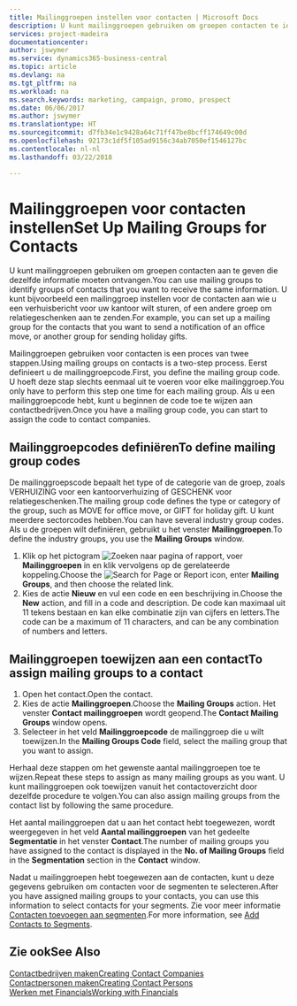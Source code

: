 ```yaml
---
title: Mailinggroepen instellen voor contacten | Microsoft Docs
description: U kunt mailinggroepen gebruiken om groepen contacten te identificeren die u dezelfde informatie wilt sturen, bijvoorbeeld voor een marketingcampagne of promotie.
services: project-madeira
documentationcenter: 
author: jswymer
ms.service: dynamics365-business-central
ms.topic: article
ms.devlang: na
ms.tgt_pltfrm: na
ms.workload: na
ms.search.keywords: marketing, campaign, promo, prospect
ms.date: 06/06/2017
ms.author: jswymer
ms.translationtype: HT
ms.sourcegitcommit: d7fb34e1c9428a64c71ff47be8bcff174649c00d
ms.openlocfilehash: 92173c1df5f105ad9156c34ab7050ef1546127bc
ms.contentlocale: nl-nl
ms.lasthandoff: 03/22/2018

---
```

# <a name="set-up-mailing-groups-for-contacts"></a><span data-ttu-id="fee82-103">Mailinggroepen voor contacten instellen</span><span class="sxs-lookup"><span data-stu-id="fee82-103">Set Up Mailing Groups for Contacts</span></span>
<span data-ttu-id="fee82-104">U kunt mailinggroepen gebruiken om groepen contacten aan te geven die dezelfde informatie moeten ontvangen.</span><span class="sxs-lookup"><span data-stu-id="fee82-104">You can use mailing groups to identify groups of contacts that you want to receive the same information.</span></span> <span data-ttu-id="fee82-105">U kunt bijvoorbeeld een mailinggroep instellen voor de contacten aan wie u een verhuisbericht voor uw kantoor wilt sturen, of een andere groep om relatiegeschenken aan te zenden.</span><span class="sxs-lookup"><span data-stu-id="fee82-105">For example, you can set up a mailing group for the contacts that you want to send a notification of an office move, or another group for sending holiday gifts.</span></span>

<span data-ttu-id="fee82-106">Mailinggroepen gebruiken voor contacten is een proces van twee stappen.</span><span class="sxs-lookup"><span data-stu-id="fee82-106">Using mailing groups on contacts is a two-step process.</span></span> <span data-ttu-id="fee82-107">Eerst definieert u de mailinggroepcode.</span><span class="sxs-lookup"><span data-stu-id="fee82-107">First, you define the mailing group code.</span></span> <span data-ttu-id="fee82-108">U hoeft deze stap slechts eenmaal uit te voeren voor elke mailinggroep.</span><span class="sxs-lookup"><span data-stu-id="fee82-108">You only have to perform this step one time for each mailing group.</span></span> <span data-ttu-id="fee82-109">Als u een mailinggroepcode hebt, kunt u beginnen de code toe te wijzen aan contactbedrijven.</span><span class="sxs-lookup"><span data-stu-id="fee82-109">Once you have a mailing group code, you can start to assign the code to contact companies.</span></span>

## <a name="to-define-mailing-group-codes"></a><span data-ttu-id="fee82-110">Mailinggroepcodes definiëren</span><span class="sxs-lookup"><span data-stu-id="fee82-110">To define mailing group codes</span></span>
<span data-ttu-id="fee82-111">De mailinggroepscode bepaalt het type of de categorie van de groep, zoals VERHUIZING voor een kantoorverhuizing of GESCHENK voor relatiegeschenken.</span><span class="sxs-lookup"><span data-stu-id="fee82-111">The mailing group code defines the type or category of the group, such as MOVE for office move, or GIFT for holiday gift.</span></span> <span data-ttu-id="fee82-112">U kunt meerdere sectorcodes hebben.</span><span class="sxs-lookup"><span data-stu-id="fee82-112">You can have several industry group codes.</span></span> <span data-ttu-id="fee82-113">Als u de groepen wilt definiëren, gebruikt u het venster **Mailinggroepen**.</span><span class="sxs-lookup"><span data-stu-id="fee82-113">To define the industry groups, you use the **Mailing Groups** window.</span></span>

1. <span data-ttu-id="fee82-114">Klik op het pictogram ![Zoeken naar pagina of rapport](media/ui-search/search_small.png "pictogram Zoeken naar pagina of rapport"), voer **Mailinggroepen** in en klik vervolgens op de gerelateerde koppeling.</span><span class="sxs-lookup"><span data-stu-id="fee82-114">Choose the ![Search for Page or Report](media/ui-search/search_small.png "Search for Page or Report icon") icon, enter **Mailing Groups**, and then choose the related link.</span></span>
2. <span data-ttu-id="fee82-115">Kies de actie **Nieuw** en vul een code en een beschrijving in.</span><span class="sxs-lookup"><span data-stu-id="fee82-115">Choose the **New** action, and fill in a code and description.</span></span> <span data-ttu-id="fee82-116">De code kan maximaal uit 11 tekens bestaan en kan elke combinatie zijn van cijfers en letters.</span><span class="sxs-lookup"><span data-stu-id="fee82-116">The code can be a maximum of 11 characters, and can be any combination of numbers and letters.</span></span>

## <a name="AssignMailGroupContact"></a> <span data-ttu-id="fee82-117">Mailinggroepen toewijzen aan een contact</span><span class="sxs-lookup"><span data-stu-id="fee82-117">To assign mailing groups to a contact</span></span>
1. <span data-ttu-id="fee82-118">Open het contact.</span><span class="sxs-lookup"><span data-stu-id="fee82-118">Open the contact.</span></span>
2. <span data-ttu-id="fee82-119">Kies de actie **Mailinggroepen**.</span><span class="sxs-lookup"><span data-stu-id="fee82-119">Choose the **Mailing Groups** action.</span></span> <span data-ttu-id="fee82-120">Het venster **Contact mailinggroepen** wordt geopend.</span><span class="sxs-lookup"><span data-stu-id="fee82-120">The **Contact Mailing Groups** window opens.</span></span>
3. <span data-ttu-id="fee82-121">Selecteer in het veld **Mailinggroepcode** de mailinggroep die u wilt toewijzen.</span><span class="sxs-lookup"><span data-stu-id="fee82-121">In the **Mailing Groups Code** field, select the mailing group that you want to assign.</span></span>

<span data-ttu-id="fee82-122">Herhaal deze stappen om het gewenste aantal mailinggroepen toe te wijzen.</span><span class="sxs-lookup"><span data-stu-id="fee82-122">Repeat these steps to assign as many mailing groups as you want.</span></span> <span data-ttu-id="fee82-123">U kunt mailinggroepen ook toewijzen vanuit het contactoverzicht door dezelfde procedure te volgen.</span><span class="sxs-lookup"><span data-stu-id="fee82-123">You can also assign mailing groups from the contact list by following the same procedure.</span></span>

<span data-ttu-id="fee82-124">Het aantal mailinggroepen dat u aan het contact hebt toegewezen, wordt weergegeven in het veld **Aantal mailinggroepen** van het gedeelte **Segmentatie** in het venster **Contact**.</span><span class="sxs-lookup"><span data-stu-id="fee82-124">The number of mailing groups you have assigned to the contact is displayed in the **No. of Mailing Groups** field in the **Segmentation** section in the **Contact** window.</span></span>

<span data-ttu-id="fee82-125">Nadat u mailinggroepen hebt toegewezen aan de contacten, kunt u deze gegevens gebruiken om contacten voor de segmenten te selecteren.</span><span class="sxs-lookup"><span data-stu-id="fee82-125">After you have assigned mailing groups to your contacts, you can use this information to select contacts for your segments.</span></span> <span data-ttu-id="fee82-126">Zie voor meer informatie [Contacten toevoegen aan segmenten](marketing-add-contact-segment.md).</span><span class="sxs-lookup"><span data-stu-id="fee82-126">For more information, see [Add Contacts to Segments](marketing-add-contact-segment.md).</span></span>

## <a name="see-also"></a><span data-ttu-id="fee82-127">Zie ook</span><span class="sxs-lookup"><span data-stu-id="fee82-127">See Also</span></span>
[<span data-ttu-id="fee82-128">Contactbedrijven maken</span><span class="sxs-lookup"><span data-stu-id="fee82-128">Creating Contact Companies</span></span>](marketing-create-contact-companies.md)  
[<span data-ttu-id="fee82-129">Contactpersonen maken</span><span class="sxs-lookup"><span data-stu-id="fee82-129">Creating Contact Persons</span></span>](marketing-create-contact-persons.md)  
[<span data-ttu-id="fee82-130">Werken met Financials</span><span class="sxs-lookup"><span data-stu-id="fee82-130">Working with Financials</span></span>](ui-work-product.md)

